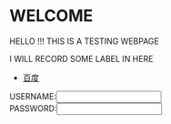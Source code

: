 <h1> WELCOME </h1>
<p>HELLO !!! THIS IS A TESTING WEBPAGE</p>
<p>I WILL RECORD SOME LABEL IN HERE </p>
<ul>
  <li> <a href="https://www.baidu.com/">百度</a> </li>
</ul>
<form>
  USERNAME:<input type="text" name="username"><br>
  PASSWORD:<input type="password" name="password">
</form>
  
